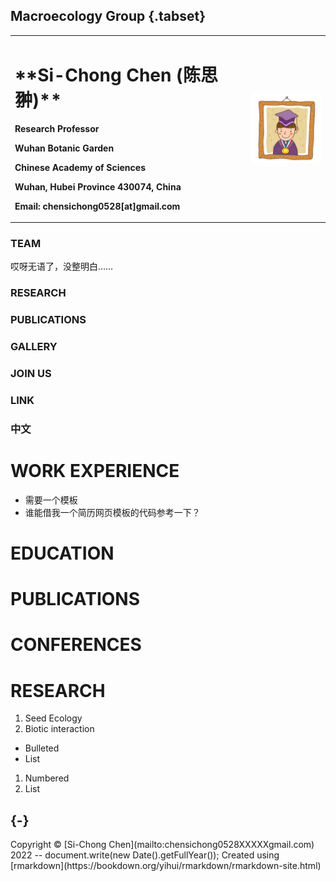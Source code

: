 ## Macroecology Group {.tabset}

<table order = "0">
  <tr>
    <td width = "75%">
      <h1>**Si-Chong Chen (陈思翀)**</h1>
      <p><b>Research Professor</b></p>
      <p><b>Wuhan Botanic Garden</b></p>
      <p><b>Chinese Academy of Sciences</b></p>
      <p><b>Wuhan, Hubei Province 430074, China</b></p>
      <p><b>Email: chensichong0528[at]gmail.com</b></p>
     </td>
    <td width = "25%">
      <img src = "/zhengjianzhao.jpg" width = "100%">
     </td>
  </tr>
</table>



### TEAM
哎呀无语了，没整明白……
### RESEARCH

### PUBLICATIONS

### GALLERY

### JOIN US

### LINK

### 中文

# WORK EXPERIENCE
- 需要一个模板
- 谁能借我一个简历网页模板的代码参考一下？

# EDUCATION
# PUBLICATIONS
# CONFERENCES

# RESEARCH
1. Seed Ecology
2. Biotic interaction

- Bulleted
- List

1. Numbered
2. List
## {-}

<div style="text-align: centre">
Copyright &copy; [Si-Chong Chen](mailto:chensichong0528XXXXXgmail.com) 2022 -- document.write(new Date().getFullYear());
Created using [rmarkdown](https://bookdown.org/yihui/rmarkdown/rmarkdown-site.html)
</div>
